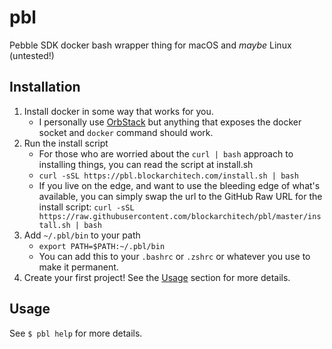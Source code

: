 # pbl

Pebble SDK docker bash wrapper thing for macOS and _maybe_ Linux (untested!)

## Installation

1. Install docker in some way that works for you.
   - I personally use [OrbStack](https://orbstack.dev) but anything that exposes the docker socket and `docker` command should work.
2. Run the install script
   - For those who are worried about the `curl | bash` approach to installing things, you can read the script at install.sh
   - `curl -sSL https://pbl.blockarchitech.com/install.sh | bash`
   - If you live on the edge, and want to use the bleeding edge of what's available, you can simply swap the url to the GitHub Raw URL for the install script: `curl -sSL https://raw.githubusercontent.com/blockarchitech/pbl/master/install.sh | bash`
3. Add `~/.pbl/bin` to your path
   - `export PATH=$PATH:~/.pbl/bin`
   - You can add this to your `.bashrc` or `.zshrc` or whatever you use to make it permanent.
4. Create your first project! See the [Usage](#usage) section for more details.

## Usage

See `$ pbl help` for more details.
